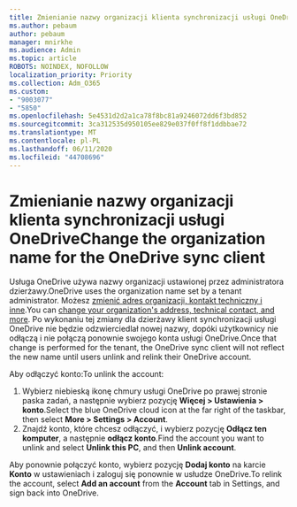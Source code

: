 ```yaml
---
title: Zmienianie nazwy organizacji klienta synchronizacji usługi OneDrive
ms.author: pebaum
author: pebaum
manager: mnirkhe
ms.audience: Admin
ms.topic: article
ROBOTS: NOINDEX, NOFOLLOW
localization_priority: Priority
ms.collection: Adm_O365
ms.custom:
- "9003077"
- "5850"
ms.openlocfilehash: 5e4531d2d2a1ca78f8bc81a9246072dd6f3bd852
ms.sourcegitcommit: 3ca312535d950105ee829e037f0ff8f1ddbbae72
ms.translationtype: MT
ms.contentlocale: pl-PL
ms.lasthandoff: 06/11/2020
ms.locfileid: "44708696"
---
```

# <a name="change-the-organization-name-for-the-onedrive-sync-client"></a><span data-ttu-id="e92f1-102">Zmienianie nazwy organizacji klienta synchronizacji usługi OneDrive</span><span class="sxs-lookup"><span data-stu-id="e92f1-102">Change the organization name for the OneDrive sync client</span></span>

<span data-ttu-id="e92f1-103">Usługa OneDrive używa nazwy organizacji ustawionej przez administratora dzierżawy.</span><span class="sxs-lookup"><span data-stu-id="e92f1-103">OneDrive uses the organization name set by a tenant administrator.</span></span>  <span data-ttu-id="e92f1-104">Możesz [zmienić adres organizacji, kontakt techniczny i inne](https://docs.microsoft.com/microsoft-365/admin/manage/change-address-contact-and-more).</span><span class="sxs-lookup"><span data-stu-id="e92f1-104">You can [change your organization's address, technical contact, and more](https://docs.microsoft.com/microsoft-365/admin/manage/change-address-contact-and-more).</span></span> <span data-ttu-id="e92f1-105">Po wykonaniu tej zmiany dla dzierżawy klient synchronizacji usługi OneDrive nie będzie odzwierciedlał nowej nazwy, dopóki użytkownicy nie odłączą i nie połączą ponownie swojego konta usługi OneDrive.</span><span class="sxs-lookup"><span data-stu-id="e92f1-105">Once that change is performed for the tenant, the OneDrive sync client will not reflect the new name until users unlink and relink their OneDrive account.</span></span>

<span data-ttu-id="e92f1-106">Aby odłączyć konto:</span><span class="sxs-lookup"><span data-stu-id="e92f1-106">To unlink the account:</span></span>

1. <span data-ttu-id="e92f1-107">Wybierz niebieską ikonę chmury usługi OneDrive po prawej stronie paska zadań, a następnie wybierz pozycję **Więcej > Ustawienia > konto**.</span><span class="sxs-lookup"><span data-stu-id="e92f1-107">Select the blue OneDrive cloud icon at the far right of the taskbar, then select  **More > Settings > Account**.</span></span>
2. <span data-ttu-id="e92f1-108">Znajdź konto, które chcesz odłączyć, i wybierz pozycję **Odłącz ten komputer**, a następnie **odłącz konto**.</span><span class="sxs-lookup"><span data-stu-id="e92f1-108">Find the account you want to unlink and select  **Unlink this PC**, and then  **Unlink account**.</span></span>

<span data-ttu-id="e92f1-109">Aby ponownie połączyć konto, wybierz pozycję **Dodaj konto** na karcie **Konto** w ustawieniach i zaloguj się ponownie w usłudze OneDrive.</span><span class="sxs-lookup"><span data-stu-id="e92f1-109">To relink the account, select  **Add an account** from the  **Account** tab in Settings, and sign back into OneDrive.</span></span>